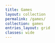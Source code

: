 ```yaml
---
title: Games
layout: collection
permalink: /games/
collection: games
entries_layout: grid
classes: wide
---
```


